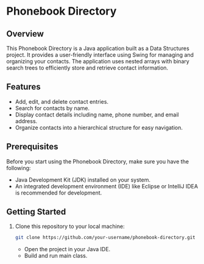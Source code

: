 # Phonebook Directory

## Overview

This Phonebook Directory is a Java application built as a Data Structures project. It provides a user-friendly interface using Swing for managing and organizing your contacts. The application uses nested arrays with binary search trees to efficiently store and retrieve contact information.

## Features

- Add, edit, and delete contact entries.
- Search for contacts by name.
- Display contact details including name, phone number, and email address.
- Organize contacts into a hierarchical structure for easy navigation.

## Prerequisites

Before you start using the Phonebook Directory, make sure you have the following:

- Java Development Kit (JDK) installed on your system.
- An integrated development environment (IDE) like Eclipse or IntelliJ IDEA is recommended for development.

## Getting Started

1. Clone this repository to your local machine:

   ```bash
   git clone https://github.com/your-username/phonebook-directory.git
   ```

   - Open the project in your Java IDE.
   - Build and run main class.
  
   

